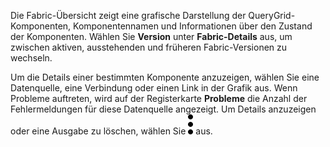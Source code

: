 Die Fabric-Übersicht zeigt eine grafische Darstellung der QueryGrid-Komponenten, Komponentennamen und Informationen über den Zustand der Komponenten. Wählen Sie **Version** unter **Fabric-Details** aus, um zwischen aktiven, ausstehenden und früheren Fabric-Versionen zu wechseln.

Um die Details einer bestimmten Komponente anzuzeigen, wählen Sie eine Datenquelle, eine Verbindung oder einen Link in der Grafik aus. Wenn Probleme auftreten, wird auf der Registerkarte **Probleme** die Anzahl der Fehlermeldungen für diese Datenquelle angezeigt. Um Details anzuzeigen oder eine Ausgabe zu löschen, wählen Sie ![""](Images/zsz1597101912145.svg) aus.
